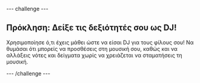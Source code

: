 \--- challenge \---

## Πρόκληση: Δείξε τις δεξιότητές σου ως DJ!

Χρησιμοποίησε ό,τι έχεις μάθει ώστε να είσαι DJ για τους φίλους σου! Να θυμάσαι ότι μπορείς να προσθέσεις στη μουσική σου, καθώς και να αλλάξεις νότες και δείγματα χωρίς να χρειάζεται να σταματήσεις τη μουσική.

\--- /challenge \---